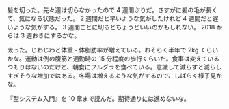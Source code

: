 髪を切った。先々週は切らなかったので 4 週間ぶりだ。さすがに髪の毛が長くて、気になる状態だった。 2 週間だと早いような気がしたけれど 4 週間だと遅いような気がする。 3 週間ごとに切るとちょうどいいのかもしれない。 2018 からは 3 週おきにするかな。

太った。じわじわと体重・体脂肪率が増えている。おそらく半年で 2kg くらいかな。運動は例の腹筋と通勤時の 15 分程度の歩行くらいだ。食事は変えているつもりはないのだけど、朝食にフルグラを食べている。意識して減らすと減らしすぎそうな増加ではある。冬場は増えるような気がするので、しばらく様子見かな。

『型システム入門』を 10 章まで読んだ。期待通りには進めないな。
